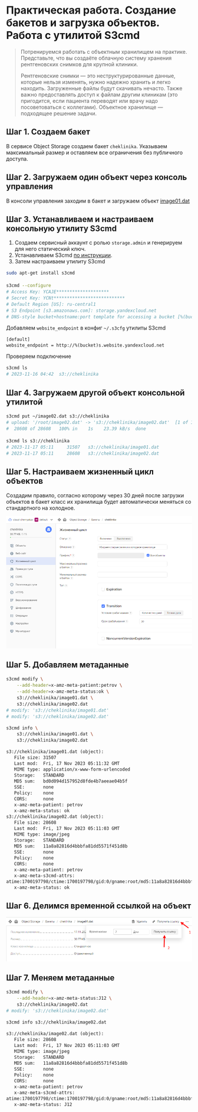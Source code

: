 # Практическая работа. Создание бакетов и загрузка объектов. Работа с утилитой S3cmd
> Потренируемся работать с объектным хранилищем на практике. Представьте, что вы создаёте облачную систему 
> хранения рентгеновских снимков для крупной клиники.
>  
> Рентгеновские снимки — это неструктурированные данные, которые нельзя изменять, нужно надежно хранить и легко находить. 
> Загруженные файлы будут скачивать нечасто. Также важно предоставлять доступ к файлам другим клиникам (это пригодится, 
> если пациента переводят или врачу надо посоветоваться с коллегами). Объектное хранилище — подходящее решение задачи.

## Шаг 1. Создаем бакет
В сервисе Object Storage создаем бакет `cheklinika`. 
Указываем максимальный размер и оставляем все ограничения без публичного доступа.

## Шаг 2. Загружаем один объект через консоль управления
В консоли управления заходим в бакет и загружаем объект [image01.dat](assets/image01.dat)

## Шаг 3. Устанавливаем и настраиваем консольную утилиту S3cmd
1. Создаем сервисный аккаунт с ролью `storage.admin` и генерируем для него статический ключ.
2. Устанавливаем S3cmd [по инструкции](https://cloud.yandex.ru/docs/storage/tools/s3cmd).
3. Затем настраиваем утилиту S3cmd
```bash
sudo apt-get install s3cmd

s3cmd --configure
# Access Key: YCAJE********************
# Secret Key: YCNt***************************
# Default Region [US]: ru-central1
# S3 Endpoint [s3.amazonaws.com]: storage.yandexcloud.net
# DNS-style bucket+hostname:port template for accessing a bucket [%(bucket)s.s3.amazonaws.com]: %(bucket)s.storage.yandexcloud.net
```

Добавляем `website_endpoint` в конфиг `~/.s3cfg` утилиты S3cmd 
```text
[default]
website_endpoint = http://%(bucket)s.website.yandexcloud.net
```

Проверяем подключение
```bash
s3cmd ls
# 2023-11-16 04:42  s3://cheklinika
```

## Шаг 4. Загружаем другой объект консольной утилитой
```bash
s3cmd put ~/image02.dat s3://cheklinika
# upload: '/root/image02.dat' -> 's3://cheklinika/image02.dat'  [1 of 1]
#  28608 of 28608   100% in    1s    23.39 kB/s  done

s3cmd ls s3://cheklinika
# 2023-11-17 05:11     31507   s3://cheklinika/image01.dat
# 2023-11-17 05:11     28608   s3://cheklinika/image02.dat
```

## Шаг 5. Настраиваем жизненный цикл объектов
Создадим правило, согласно которому через 30 дней после загрузки объектов в бакет класс их хранилища будет 
автоматически меняться со стандартного на холодное.

![2_2_4_s3_bucket_creating_01.png](2_2_4_s3_bucket_creating_01.png) 

## Шаг 5. Добавляем метаданные
```bash
s3cmd modify \
    --add-header=x-amz-meta-patient:petrov \
    --add-header=x-amz-meta-status:ok \
    s3://cheklinika/image01.dat \
    s3://cheklinika/image02.dat
# modify: 's3://cheklinika/image01.dat'
# modify: 's3://cheklinika/image02.dat'
```

```bash
s3cmd info \
    s3://cheklinika/image01.dat \
    s3://cheklinika/image02.dat 
```
```text
s3://cheklinika/image01.dat (object):
   File size: 31507
   Last mod:  Fri, 17 Nov 2023 05:11:32 GMT
   MIME type: application/x-www-form-urlencoded
   Storage:   STANDARD
   MD5 sum:   bd0d094d157952d8fde4b7aeeae04b5f
   SSE:       none
   Policy:    none
   CORS:      none
   x-amz-meta-patient: petrov
   x-amz-meta-status: ok
s3://cheklinika/image02.dat (object):
   File size: 28608
   Last mod:  Fri, 17 Nov 2023 05:11:03 GMT
   MIME type: image/jpeg
   Storage:   STANDARD
   MD5 sum:   11a8a82816d4bbbfa81dd5571f451d8b
   SSE:       none
   Policy:    none
   CORS:      none
   x-amz-meta-patient: petrov
   x-amz-meta-s3cmd-attrs: atime:1700197798/ctime:1700197798/gid:0/gname:root/md5:11a8a82816d4bbbfa81dd5571f451d8b/mode:33188/mtime:1700197798/uid:0/uname:root
   x-amz-meta-status: ok
```

## Шаг 6. Делимся временной ссылкой на объект
![2_2_4_s3_bucket_creating_02.png](2_2_4_s3_bucket_creating_02.png)

## Шаг 7. Меняем метаданные
```bash
s3cmd modify \
    --add-header=x-amz-meta-status:J12 \
    s3://cheklinika/image02.dat
# modify: 's3://cheklinika/image02.dat'
```
```bash
s3cmd info s3://cheklinika/image02.dat
```
```text
s3://cheklinika/image02.dat (object):
   File size: 28608
   Last mod:  Fri, 17 Nov 2023 05:11:03 GMT
   MIME type: image/jpeg
   Storage:   STANDARD
   MD5 sum:   11a8a82816d4bbbfa81dd5571f451d8b
   SSE:       none
   Policy:    none
   CORS:      none
   x-amz-meta-patient: petrov
   x-amz-meta-s3cmd-attrs: atime:1700197798/ctime:1700197798/gid:0/gname:root/md5:11a8a82816d4bbbfa81dd5571f451d8b/mode:33188/mtime:1700197798/uid:0/uname:root
   x-amz-meta-status: J12
```